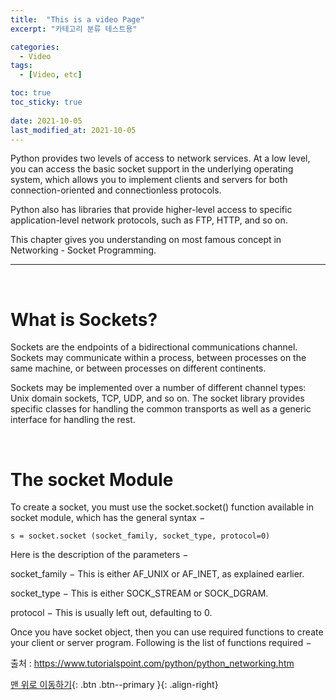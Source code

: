 ```yaml
---
title:  "This is a video Page" 
excerpt: "카테고리 분류 테스트용"

categories:
  - Video
tags:
  - [Video, etc]

toc: true
toc_sticky: true
 
date: 2021-10-05
last_modified_at: 2021-10-05
---
```

Python provides two levels of access to network services. At a low level, you can access the basic socket support in the underlying operating system, which allows you to implement clients and servers for both connection-oriented and connectionless protocols.

Python also has libraries that provide higher-level access to specific application-level network protocols, such as FTP, HTTP, and so on.

This chapter gives you understanding on most famous concept in Networking - Socket Programming.


---
<br>

# What is Sockets?

Sockets are the endpoints of a bidirectional communications channel. Sockets may communicate within a process, between processes on the same machine, or between processes on different continents.

Sockets may be implemented over a number of different channel types: Unix domain sockets, TCP, UDP, and so on. The socket library provides specific classes for handling the common transports as well as a generic interface for handling the rest.

<br>

# The socket Module

To create a socket, you must use the socket.socket() function available in socket module, which has the general syntax −

~~~
s = socket.socket (socket_family, socket_type, protocol=0)
~~~

Here is the description of the parameters −

socket_family − This is either AF_UNIX or AF_INET, as explained earlier.

socket_type − This is either SOCK_STREAM or SOCK_DGRAM.

protocol − This is usually left out, defaulting to 0.

Once you have socket object, then you can use required functions to create your client or server program. Following is the list of functions required −

출처 : https://www.tutorialspoint.com/python/python_networking.htm

[맨 위로 이동하기](#){: .btn .btn--primary }{: .align-right}